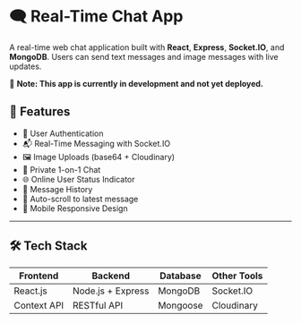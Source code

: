 # 🗨️ Real-Time Chat App

A real-time web chat application built with **React**, **Express**, **Socket.IO**, and **MongoDB**. Users can send text messages and image messages with live updates.

🚧 **Note: This app is currently in development and not yet deployed.**

## 🚀 Features

- 🔐 User Authentication
- 📬 Real-Time Messaging with Socket.IO
- 🖼️ Image Uploads (base64 + Cloudinary)
- 💬 Private 1-on-1 Chat
- 🌐 Online User Status Indicator
- 🧾 Message History
- 🔄 Auto-scroll to latest message
- 📱 Mobile Responsive Design

---

## 🛠️ Tech Stack

| Frontend         | Backend             | Database   | Other Tools     |
|------------------|---------------------|------------|-----------------|
| React.js         | Node.js + Express   | MongoDB    | Socket.IO       |
| Context API      | RESTful API         | Mongoose   | Cloudinary      |
